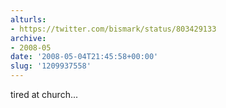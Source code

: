 ```yaml
---
alturls:
- https://twitter.com/bismark/status/803429133
archive:
- 2008-05
date: '2008-05-04T21:45:58+00:00'
slug: '1209937558'
---
```


tired at church...

